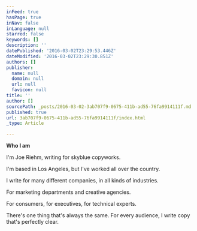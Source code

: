 ```yaml
---
inFeed: true
hasPage: true
inNav: false
inLanguage: null
starred: false
keywords: []
description: ''
datePublished: '2016-03-02T23:29:53.446Z'
dateModified: '2016-03-02T23:29:30.851Z'
authors: []
publisher:
  name: null
  domain: null
  url: null
  favicon: null
title: ''
author: []
sourcePath: _posts/2016-03-02-3ab707f9-0675-411b-ad55-76fa9914111f.md
published: true
url: 3ab707f9-0675-411b-ad55-76fa9914111f/index.html
_type: Article

---
```

**Who I am**

I'm Joe Riehm, writing for skyblue copyworks.

I'm based in Los Angeles, but I've worked all over the country.

I write for many different companies, in all kinds of industries.

For marketing departments and creative agencies.

For consumers, for executives, for technical experts.

There's one thing that's always the same. For every audience, I write copy that's perfectly clear.